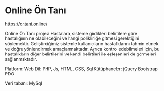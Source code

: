 # Online Ön Tanı

https://ontani.online/

Online Ön Tanı projesi Hastalara, sisteme girdikleri belirtilere göre hastalığının ne olabileceğini ve hangi polikliniğe gitmesi gerektiğini söylemektir. Geliştirdiğimiz sistemle kullanıcıların hastalıklarını tahmin etmek ve doğru yönlendirmek amaçlanmaktadır. Ayrıca kontrol edebilmeleri için, bu hastalıkların diğer belirtilerini ve kendi belirtileri ile eşleşenleri de görmeleri sağlanmaktadır.

Platform: Web
Dil: PHP, Js, HTML, CSS, Sql
Kütüphaneler:
jQuery
Bootstrap
PDO

Veri tabanı: MySql

